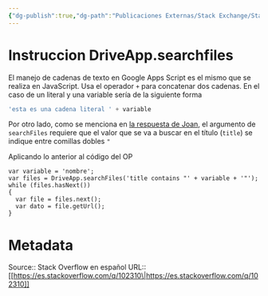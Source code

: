 ```yaml
---
{"dg-publish":true,"dg-path":"Publicaciones Externas/Stack Exchange/Stack Overflow en español/es.stackoverflow.com-102310.md","permalink":"/publicaciones-externas/stack-exchange/stack-overflow-en-espanol/es-stackoverflow-com-102310/","title":"Instruccion DriveApp.searchfiles","hide":true,"noteIcon":"\"0\"","created":"2024-04-03T12:49:10.417-06:00","updated":"2024-04-05T16:43:52.595-06:00"}
---
```


# Instruccion DriveApp.searchfiles

El manejo de cadenas de texto en Google Apps Script es el mismo que se realiza en JavaScript. Usa el operador `+` para concatenar dos cadenas. En el caso de un literal y una variable sería de la siguiente forma

```javascript
'esta es una cadena literal ' + variable
```

Por otro lado, como se menciona en [la respuesta de Joan][1], el argumento de `searchFiles` requiere que el valor que se va a buscar en el título (`title`) se indique entre comillas dobles `"`

Aplicando lo anterior al código del OP

<!-- language: lang-js -->

    var variable = 'nombre';
    var files = DriveApp.searchFiles('title contains "' + variable + '"');
    while (files.hasNext())
    {
      var file = files.next();   
      var dato = file.getUrl();
    }


  [1]: https://es.stackoverflow.com/a/176525/65

# Metadata
Source:: Stack Overflow en español
URL:: [[https://es.stackoverflow.com/q/102310\|https://es.stackoverflow.com/q/102310]]

